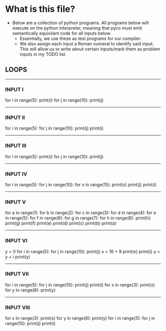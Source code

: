 #   What is this file?
- Below are a collection of python programs. All programs below will execute
on the python interpreter, meaning that pyco must emit semantically equivilant
code for all inputs below.
    - Essentially, we use these as test programs for our compiler.
    - We also assign each input a Roman numeral to identify said input. This
    will allow us to write about certain inputs/mark them as problem inputs in
    my TODO list.

##  LOOPS
---

### INPUT I
for i in range(5):
    print(i)
for j in range(10):
    print(j)

---

### INPUT II
for i in range(5):
    for j in range(10):
        print(j)
    print(i)

---

### INPUT III
for i in range(5):
    print(i)
    for j in range(10):
        print(j)

---

### INPUT IV
for i in range(5):
    for j in range(10):
        for x in range(15):
            print(x)
        print(j)
    print(i)

---

### INPUT V
for a in range(1):
    for b in range(2):
        for c in range(3):
            for d in range(4):
                for e in range(5):
                    for f in range(6):
                        for g in range(7):
                            for h in range(8):
                                print(h)
                            print(g)
                        print(f)
                    print(e)
                print(d)
            print(c)
        print(b)
    print(a)

---

### INPUT VI
y = 0
for i in range(5):
    for j in range(10):
        print(j)
        x = 16 + 9
        print(x)
    print(i)
    y = y + i
print(y)

---

### INPUT VII
for i in range(5):
    for j in range(10):
        print(j)
    print(i)
for x in range(3):
    print(x)
for y in range(6):
    print(y)

---

### INPUT VIII
for x in range(3):
    print(x)
for y in range(6):
    print(y)
for i in range(5):
    for j in range(10):
        print(j)
    print(i)

